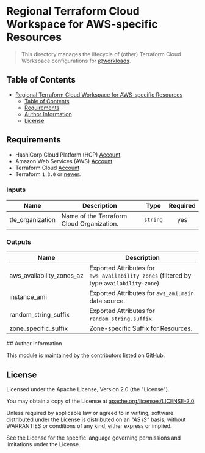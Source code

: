 # Regional Terraform Cloud Workspace for AWS-specific Resources

> This directory manages the lifecycle of (other) Terraform Cloud Workspace configurations for [@workloads](https://github.com/workloads).

## Table of Contents

<!-- TOC -->
* [Regional Terraform Cloud Workspace for AWS-specific Resources](#regional-terraform-cloud-workspace-for-aws-specific-resources)
  * [Table of Contents](#table-of-contents)
  * [Requirements](#requirements)
  * [Author Information](#author-information)
  * [License](#license)
<!-- TOC -->

## Requirements

* HashiCorp Cloud Platform (HCP) [Account](https://portal.cloud.hashicorp.com/sign-in).
* Amazon Web Services (AWS) [Account](https://aws.amazon.com/account/)
* Terraform Cloud [Account](https://app.terraform.io/session)
* Terraform `1.3.0` or [newer](https://developer.hashicorp.com/terraform/downloads).

<!-- BEGIN_TF_DOCS -->
### Inputs

| Name | Description | Type | Required |
|------|-------------|------|:--------:|
| tfe_organization | Name of the Terraform Cloud Organization. | `string` | yes |

### Outputs

| Name | Description |
|------|-------------|
| aws_availability_zones_az | Exported Attributes for `aws_availability_zones` (filtered by type `availability-zone`). |
| instance_ami | Exported Attributes for `aws_ami.main` data source. |
| random_string_suffix | Exported Attributes for `random_string.suffix`. |
| zone_specific_suffix | Zone-specific Suffix for Resources. |
<!-- END_TF_DOCS -->## Author Information

This module is maintained by the contributors listed on [GitHub](https://github.com/workloads/regional-aws-deployment/graphs/contributors).

## License

Licensed under the Apache License, Version 2.0 (the "License").

You may obtain a copy of the License at [apache.org/licenses/LICENSE-2.0](http://www.apache.org/licenses/LICENSE-2.0).

Unless required by applicable law or agreed to in writing, software distributed under the License is distributed on an _"AS IS"_ basis, without WARRANTIES or conditions of any kind, either express or implied.

See the License for the specific language governing permissions and limitations under the License.
